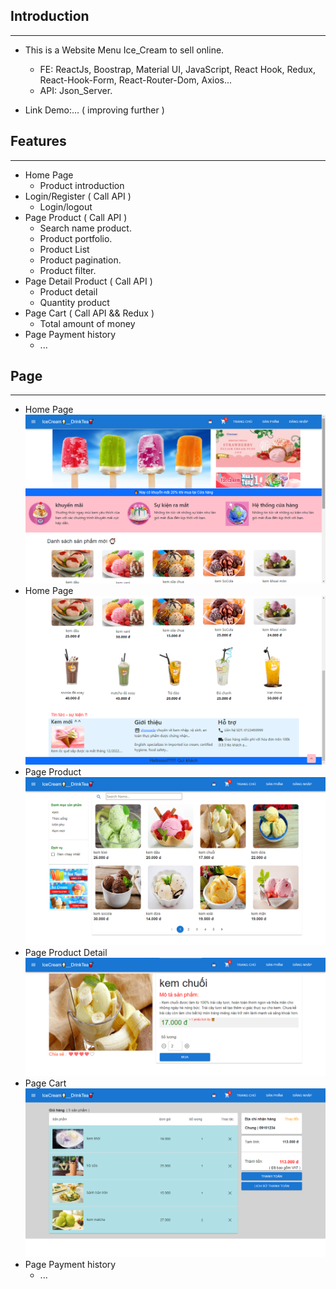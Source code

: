## Introduction
***
- This is a Website Menu Ice_Cream to sell online. 
  - FE: ReactJs, Boostrap, Material UI, JavaScript, React Hook, Redux, React-Hook-Form, React-Router-Dom, Axios...
  - API: Json_Server.

- Link Demo:... ( improving further ) 

## Features
***
- Home Page
    - Product introduction 
- Login/Register ( Call API )
    - Login/logout
- Page Product ( Call API )
    - Search name product.
    - Product portfolio.
    - Product List
    - Product pagination.
    - Product filter.
- Page Detail Product ( Call API )
    - Product detail 
    - Quantity product
- Page Cart ( Call API && Redux )
    - Total amount of money
- Page Payment history
    - ...

## Page
***
- Home Page 
![img1](./public/img1.png)
- Home Page 
![img2](./public/img2.png)
- Page Product
![img3](./public/img3.png)
- Page Product Detail
![img4](./public/img4.png)
- Page Cart 
![img5](./public/img5.png) 
- Page Payment history
  - ...